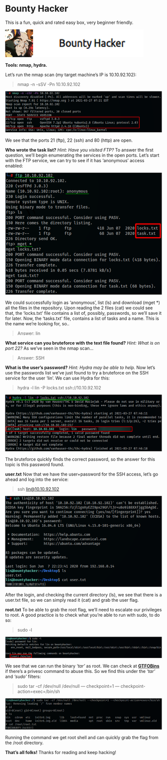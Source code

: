 # Bounty Hacker
This is a fun, quick and rated easy box, very beginner friendly.

![Bounty Hacker](../images/thm_bounty_hacker_1.png)

**Tools: nmap, hydra.**

Let’s run the nmap scan (my target machine’s IP is 10.10.92.102):
> nmap -n -sSV -Pn 10.10.92.102

![Bounty Hacker](../images/thm_bounty_hacker_2.png)

We see that the ports 21 (ftp), 22 (ssh) and 80 (http) are open.

**Who wrote the task list?**
*Hint: Have you visited FTP?*
To answer the first question, we’ll begin enumerating the services in the open ports. Let’s start with the FTP service, we can try to see if it has ‘anonymous’ access enabled:

![Bounty Hacker](../images/thm_bounty_hacker_3.png)

We could successfully login as ‘anonymous’, list (ls) and download (mget \*) all the files in the repository. Upon reading the 2 files (cat) we could see that, the ‘locks.txt’ file contains a list of, possibly, passwords, so we’ll save it for later. Now, the ‘tasks.txt’ file, contains a list of tasks and a name. This is the name we’re looking for, so..
> Answer: lin

**What service can you bruteforce with the text file found?**
*Hint: What is on port 22?*
As we’ve seen in the nmap scan…
> Answer: SSH

**What is the user’s password?**
*Hint: Hydra may be able to help.*
Now let’s use the passwords list we’ve just found to try a bruteforce on the SSH service for the user ‘lin’. We can use Hydra for this:
> hydra -l lin -P locks.txt ssh://10.10.92.102

![Bounty Hacker](../images/thm_bounty_hacker_4.png)

The bruteforce quickly finds the correct password, so the answer for this topic is this password found.

**user.txt**
Now that we have the user+password for the SSH access, let’s go ahead and log into the service:
> ssh lin@10.10.92.102

![Bounty Hacker](../images/thm_bounty_hacker_5.png)

After the login, and checking the current directory (ls), we see that there is a user.txt file, so we can simply read it (cat) and grab the user flag.

**root.txt**
To be able to grab the root flag, we’ll need to escalate our privileges to root. A good practice is to check what you’re able to run with sudo, to do so:
> sudo -l

![Bounty Hacker](../images/thm_bounty_hacker_6.png)

We see that we can run the binary *‘tar’* as root. We can check at [**GTFOBins**](https://gtfobins.github.io/) if there’s a privesc command to abuse this. So we find this under the *‘tar’* and *‘sudo’* filters:
> sudo tar -cf /dev/null /dev/null — checkpoint=1 — checkpoint-action=exec=/bin/sh

![Bounty Hacker](../images/thm_bounty_hacker_7.png)

Running the command we get root shell and can quickly grab the flag from the /root directory.

**That’s all folks!**
Thanks for reading and keep hacking!
